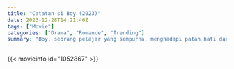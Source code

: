 ```yaml
---
title: "Catatan si Boy (2023)"
date: 2023-12-28T14:21:46Z
tags: ["Movie"]
categories: ["Drama", "Romance", "Trending"]
summary: "Boy, seorang pelajar yang sempurna, menghadapi patah hati dan kebingungan ketika pacar tercintanya menghilang, yang berujung pada romansa baru yang terancam oleh kembalinya mantan pacarnya."
---
```


<mux-player stream-type="on-demand"
src="https://kp3d-my.sharepoint.com/personal/ryoo_kp3d_onmicrosoft_com/_layouts/15/download.aspx?share=EYYLA6n5CmdCoFQ7d5NYLZ4BlM9nlXO7-TuPw7cWlLjZFw" prefer-playback="mse" controls>

</mux-player>


{{< movieinfo id="1052867" >}}

<script src="https://cdn.jsdelivr.net/npm/@mux/mux-player"></script>

 <script type="application/ld+json ">
{
"@context": "https://schema.org/",
"@type": "VideoObject",
"name": "Catatan si Boy (2023)",
"contentUrl": "https://stream.mux.com/MDs02RunONuawwWyWuTKvc83aVfFPBNiL7P01QZv9kjto.m3u8",
"thumbnailUrl": "https://www.themoviedb.org/t/p/original/9eSoJrj8LkbUzuPSJzgSXWKexKj.jpg?width=314&fit_mode=preserve&time=25",
"uploadDate": "2023-12-25T06:24:19Z",
}

</script>


